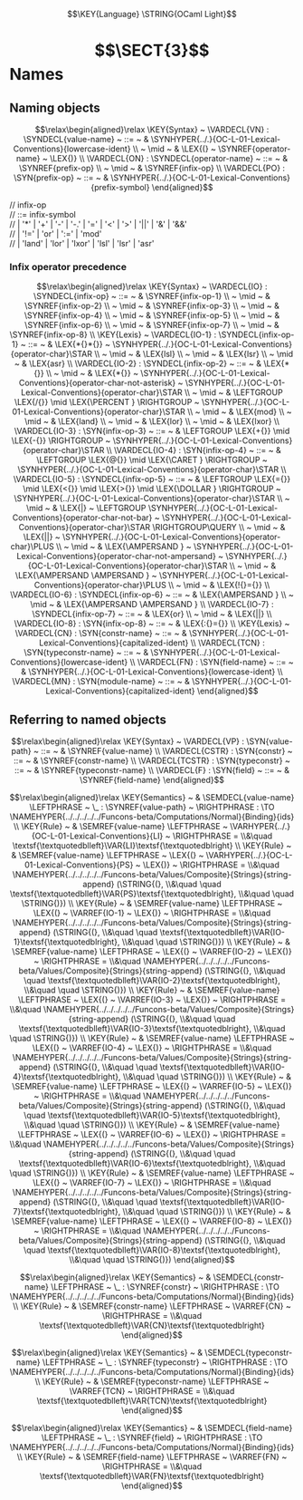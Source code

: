 $$\KEY{Language} \STRING{OCaml Light}$$

# $$\SECT{3}$$ Names
           


## Naming objects
               


$$\relax\begin{aligned}\relax
  \KEY{Syntax} ~ 
    \VARDECL{VN} : \SYNDECL{value-name}
      ~ ::= ~ &
      \SYNHYPER{../.}{OC-L-01-Lexical-Conventions}{lowercase-ident} \\
      ~ \mid ~ &  \LEX{(} ~ \SYNREF{operator-name} ~ \LEX{)}
    \\
    \VARDECL{ON} : \SYNDECL{operator-name}
      ~ ::= ~ &
      \SYNREF{prefix-op} \\
      ~ \mid ~ &  \SYNREF{infix-op}
    \\
    \VARDECL{PO} : \SYN{prefix-op}
      ~ ::= ~ & \SYNHYPER{../.}{OC-L-01-Lexical-Conventions}{prefix-symbol}
\end{aligned}$$


//  infix-op  
//  ::= infix-symbol  
//    | '*' | '+' | '-' | '-.' | '=' | '<' | '>' | '||' | '&' | '&&'  
//    | '!=' | 'or' | ':=' | 'mod'  
//    | 'land' | 'lor' | 'lxor' | 'lsl' | 'lsr' | 'asr'  


### Infix operator precedence
               


$$\relax\begin{aligned}\relax
  \KEY{Syntax} ~ 
    \VARDECL{IO} : \SYNDECL{infix-op}
      ~ ::= ~ &
      \SYNREF{infix-op-1} \\
      ~ \mid ~ &  \SYNREF{infix-op-2} \\
      ~ \mid ~ &  \SYNREF{infix-op-3} \\
      ~ \mid ~ &  \SYNREF{infix-op-4} \\
      ~ \mid ~ &  \SYNREF{infix-op-5} \\
      ~ \mid ~ &  \SYNREF{infix-op-6} \\
      ~ \mid ~ &  \SYNREF{infix-op-7} \\
      ~ \mid ~ &  \SYNREF{infix-op-8}
\\
  \KEY{Lexis} ~ 
    \VARDECL{IO-1} : \SYNDECL{infix-op-1}
      ~ ::= ~ &
      \LEX{*{}*{}} ~ \SYNHYPER{../.}{OC-L-01-Lexical-Conventions}{operator-char}\STAR \\
      ~ \mid ~ &  \LEX{lsl} \\
      ~ \mid ~ &  \LEX{lsr} \\
      ~ \mid ~ &  \LEX{asr}
    \\
    \VARDECL{IO-2} : \SYNDECL{infix-op-2}
      ~ ::= ~ &
      \LEX{*{}} \\
      ~ \mid ~ &  \LEX{*{}} ~ \SYNHYPER{../.}{OC-L-01-Lexical-Conventions}{operator-char-not-asterisk} ~ \SYNHYPER{../.}{OC-L-01-Lexical-Conventions}{operator-char}\STAR \\
      ~ \mid ~ &  \LEFTGROUP \LEX{/{}} \mid \LEX{\PERCENT } \RIGHTGROUP ~ \SYNHYPER{../.}{OC-L-01-Lexical-Conventions}{operator-char}\STAR \\
      ~ \mid ~ &  \LEX{mod} \\
      ~ \mid ~ &  \LEX{land} \\
      ~ \mid ~ &  \LEX{lor} \\
      ~ \mid ~ &  \LEX{lxor}
    \\
    \VARDECL{IO-3} : \SYN{infix-op-3}
      ~ ::= ~ & \LEFTGROUP \LEX{+{}} \mid \LEX{-{}} \RIGHTGROUP ~ \SYNHYPER{../.}{OC-L-01-Lexical-Conventions}{operator-char}\STAR
    \\
    \VARDECL{IO-4} : \SYN{infix-op-4}
      ~ ::= ~ & \LEFTGROUP \LEX{@{}} \mid \LEX{\CARET } \RIGHTGROUP ~ \SYNHYPER{../.}{OC-L-01-Lexical-Conventions}{operator-char}\STAR
    \\
    \VARDECL{IO-5} : \SYNDECL{infix-op-5}
      ~ ::= ~ &
      \LEFTGROUP \LEX{={}} \mid \LEX{<{}} \mid \LEX{>{}} \mid \LEX{\DOLLAR } \RIGHTGROUP ~ \SYNHYPER{../.}{OC-L-01-Lexical-Conventions}{operator-char}\STAR \\
      ~ \mid ~ &  \LEX{|} ~ \LEFTGROUP \SYNHYPER{../.}{OC-L-01-Lexical-Conventions}{operator-char-not-bar} ~ \SYNHYPER{../.}{OC-L-01-Lexical-Conventions}{operator-char}\STAR \RIGHTGROUP\QUERY \\
      ~ \mid ~ &  \LEX{||} ~ \SYNHYPER{../.}{OC-L-01-Lexical-Conventions}{operator-char}\PLUS \\
      ~ \mid ~ &  \LEX{\AMPERSAND } ~ \SYNHYPER{../.}{OC-L-01-Lexical-Conventions}{operator-char-not-ampersand} ~ \SYNHYPER{../.}{OC-L-01-Lexical-Conventions}{operator-char}\STAR \\
      ~ \mid ~ &  \LEX{\AMPERSAND \AMPERSAND } ~ \SYNHYPER{../.}{OC-L-01-Lexical-Conventions}{operator-char}\PLUS \\
      ~ \mid ~ &  \LEX{!{}={}}
    \\
    \VARDECL{IO-6} : \SYNDECL{infix-op-6}
      ~ ::= ~ &
      \LEX{\AMPERSAND } \\
      ~ \mid ~ &  \LEX{\AMPERSAND \AMPERSAND }
    \\
    \VARDECL{IO-7} : \SYNDECL{infix-op-7}
      ~ ::= ~ &
      \LEX{or} \\
      ~ \mid ~ &  \LEX{||}
    \\
    \VARDECL{IO-8} : \SYN{infix-op-8}
      ~ ::= ~ & \LEX{:{}={}}
\\
  \KEY{Lexis} ~ 
    \VARDECL{CN} : \SYN{constr-name}
      ~ ::= ~ & \SYNHYPER{../.}{OC-L-01-Lexical-Conventions}{capitalized-ident}
    \\
    \VARDECL{TCN} : \SYN{typeconstr-name}
      ~ ::= ~ & \SYNHYPER{../.}{OC-L-01-Lexical-Conventions}{lowercase-ident}
    \\
    \VARDECL{FN} : \SYN{field-name}
      ~ ::= ~ & \SYNHYPER{../.}{OC-L-01-Lexical-Conventions}{lowercase-ident}
    \\
    \VARDECL{MN} : \SYN{module-name}
      ~ ::= ~ & \SYNHYPER{../.}{OC-L-01-Lexical-Conventions}{capitalized-ident}
\end{aligned}$$

## Referring to named objects
               


$$\relax\begin{aligned}\relax
  \KEY{Syntax} ~ 
    \VARDECL{VP} : \SYN{value-path}
      ~ ::= ~ & \SYNREF{value-name}
    \\
    \VARDECL{CSTR} : \SYN{constr}
      ~ ::= ~ & \SYNREF{constr-name}
    \\
    \VARDECL{TCSTR} : \SYN{typeconstr}
      ~ ::= ~ & \SYNREF{typeconstr-name}
    \\
    \VARDECL{F} : \SYN{field}
      ~ ::= ~ & \SYNREF{field-name}
\end{aligned}$$

$$\relax\begin{aligned}\relax
  \KEY{Semantics} ~ 
  & \SEMDECL{value-name} \LEFTPHRASE ~ \_ : \SYNREF{value-path} ~ \RIGHTPHRASE  :  \TO \NAMEHYPER{../../../../../Funcons-beta/Computations/Normal}{Binding}{ids} 
\\
  \KEY{Rule} ~ 
    & \SEMREF{value-name} \LEFTPHRASE ~ \VARHYPER{../.}{OC-L-01-Lexical-Conventions}{LI} ~ \RIGHTPHRASE  = \\&\quad
      \textsf{\textquotedblleft}\VAR{LI}\textsf{\textquotedblright}
\\
  \KEY{Rule} ~ 
    & \SEMREF{value-name} \LEFTPHRASE ~ \LEX{(} ~ \VARHYPER{../.}{OC-L-01-Lexical-Conventions}{PS} ~ \LEX{)} ~ \RIGHTPHRASE  = \\&\quad
      \NAMEHYPER{../../../../../Funcons-beta/Values/Composite}{Strings}{string-append}
        (\STRING{(}, \\&\quad \quad 
         \textsf{\textquotedblleft}\VAR{PS}\textsf{\textquotedblright}, \\&\quad \quad 
         \STRING{)})
\\
  \KEY{Rule} ~ 
    & \SEMREF{value-name} \LEFTPHRASE ~ \LEX{(} ~ \VARREF{IO-1} ~ \LEX{)} ~ \RIGHTPHRASE  = \\&\quad
      \NAMEHYPER{../../../../../Funcons-beta/Values/Composite}{Strings}{string-append}
        (\STRING{(}, \\&\quad \quad 
         \textsf{\textquotedblleft}\VAR{IO-1}\textsf{\textquotedblright}, \\&\quad \quad 
         \STRING{)})
\\
  \KEY{Rule} ~ 
    & \SEMREF{value-name} \LEFTPHRASE ~ \LEX{(} ~ \VARREF{IO-2} ~ \LEX{)} ~ \RIGHTPHRASE  = \\&\quad
      \NAMEHYPER{../../../../../Funcons-beta/Values/Composite}{Strings}{string-append}
        (\STRING{(}, \\&\quad \quad 
         \textsf{\textquotedblleft}\VAR{IO-2}\textsf{\textquotedblright}, \\&\quad \quad 
         \STRING{)})
\\
  \KEY{Rule} ~ 
    & \SEMREF{value-name} \LEFTPHRASE ~ \LEX{(} ~ \VARREF{IO-3} ~ \LEX{)} ~ \RIGHTPHRASE  = \\&\quad
      \NAMEHYPER{../../../../../Funcons-beta/Values/Composite}{Strings}{string-append}
        (\STRING{(}, \\&\quad \quad 
         \textsf{\textquotedblleft}\VAR{IO-3}\textsf{\textquotedblright}, \\&\quad \quad 
         \STRING{)})
\\
  \KEY{Rule} ~ 
    & \SEMREF{value-name} \LEFTPHRASE ~ \LEX{(} ~ \VARREF{IO-4} ~ \LEX{)} ~ \RIGHTPHRASE  = \\&\quad
      \NAMEHYPER{../../../../../Funcons-beta/Values/Composite}{Strings}{string-append}
        (\STRING{(}, \\&\quad \quad 
         \textsf{\textquotedblleft}\VAR{IO-4}\textsf{\textquotedblright}, \\&\quad \quad 
         \STRING{)})
\\
  \KEY{Rule} ~ 
    & \SEMREF{value-name} \LEFTPHRASE ~ \LEX{(} ~ \VARREF{IO-5} ~ \LEX{)} ~ \RIGHTPHRASE  = \\&\quad
      \NAMEHYPER{../../../../../Funcons-beta/Values/Composite}{Strings}{string-append}
        (\STRING{(}, \\&\quad \quad 
         \textsf{\textquotedblleft}\VAR{IO-5}\textsf{\textquotedblright}, \\&\quad \quad 
         \STRING{)})
\\
  \KEY{Rule} ~ 
    & \SEMREF{value-name} \LEFTPHRASE ~ \LEX{(} ~ \VARREF{IO-6} ~ \LEX{)} ~ \RIGHTPHRASE  = \\&\quad
      \NAMEHYPER{../../../../../Funcons-beta/Values/Composite}{Strings}{string-append}
        (\STRING{(}, \\&\quad \quad 
         \textsf{\textquotedblleft}\VAR{IO-6}\textsf{\textquotedblright}, \\&\quad \quad 
         \STRING{)})
\\
  \KEY{Rule} ~ 
    & \SEMREF{value-name} \LEFTPHRASE ~ \LEX{(} ~ \VARREF{IO-7} ~ \LEX{)} ~ \RIGHTPHRASE  = \\&\quad
      \NAMEHYPER{../../../../../Funcons-beta/Values/Composite}{Strings}{string-append}
        (\STRING{(}, \\&\quad \quad 
         \textsf{\textquotedblleft}\VAR{IO-7}\textsf{\textquotedblright}, \\&\quad \quad 
         \STRING{)})
\\
  \KEY{Rule} ~ 
    & \SEMREF{value-name} \LEFTPHRASE ~ \LEX{(} ~ \VARREF{IO-8} ~ \LEX{)} ~ \RIGHTPHRASE  = \\&\quad
      \NAMEHYPER{../../../../../Funcons-beta/Values/Composite}{Strings}{string-append}
        (\STRING{(}, \\&\quad \quad 
         \textsf{\textquotedblleft}\VAR{IO-8}\textsf{\textquotedblright}, \\&\quad \quad 
         \STRING{)})
\end{aligned}$$

$$\relax\begin{aligned}\relax
  \KEY{Semantics} ~ 
  & \SEMDECL{constr-name} \LEFTPHRASE ~ \_ : \SYNREF{constr} ~ \RIGHTPHRASE  :  \TO \NAMEHYPER{../../../../../Funcons-beta/Computations/Normal}{Binding}{ids} 
\\
  \KEY{Rule} ~ 
    & \SEMREF{constr-name} \LEFTPHRASE ~ \VARREF{CN} ~ \RIGHTPHRASE  = \\&\quad
      \textsf{\textquotedblleft}\VAR{CN}\textsf{\textquotedblright}
\end{aligned}$$

$$\relax\begin{aligned}\relax
  \KEY{Semantics} ~ 
  & \SEMDECL{typeconstr-name} \LEFTPHRASE ~ \_ : \SYNREF{typeconstr} ~ \RIGHTPHRASE  :  \TO \NAMEHYPER{../../../../../Funcons-beta/Computations/Normal}{Binding}{ids} 
\\
  \KEY{Rule} ~ 
    & \SEMREF{typeconstr-name} \LEFTPHRASE ~ \VARREF{TCN} ~ \RIGHTPHRASE  = \\&\quad
      \textsf{\textquotedblleft}\VAR{TCN}\textsf{\textquotedblright}
\end{aligned}$$

$$\relax\begin{aligned}\relax
  \KEY{Semantics} ~ 
  & \SEMDECL{field-name} \LEFTPHRASE ~ \_ : \SYNREF{field} ~ \RIGHTPHRASE  :  \TO \NAMEHYPER{../../../../../Funcons-beta/Computations/Normal}{Binding}{ids} 
\\
  \KEY{Rule} ~ 
    & \SEMREF{field-name} \LEFTPHRASE ~ \VARREF{FN} ~ \RIGHTPHRASE  = \\&\quad
      \textsf{\textquotedblleft}\VAR{FN}\textsf{\textquotedblright}
\end{aligned}$$



[Funcons-beta]: /CBS-beta/math/Funcons-beta
  "FUNCONS-BETA"
[Unstable-Funcons-beta]: /CBS-beta/math/Unstable-Funcons-beta
  "UNSTABLE-FUNCONS-BETA"
[Languages-beta]: /CBS-beta/math/Languages-beta
  "LANGUAGES-BETA"
[Unstable-Languages-beta]: /CBS-beta/math/Unstable-Languages-beta
  "UNSTABLE-LANGUAGES-BETA"
[CBS-beta]: /CBS-beta 
  "CBS-BETA"
